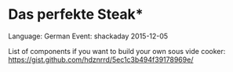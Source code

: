 # Das perfekte Steak*

Language: German
Event: shackaday 2015-12-05


List of components if you want to build your own sous vide cooker:
https://gist.github.com/hdznrrd/5ec1c3b494f39178969e/
